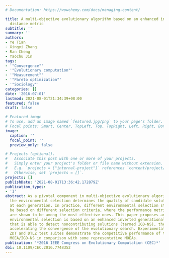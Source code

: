 ```yaml
---
# Documentation: https://wowchemy.com/docs/managing-content/

title: A multi-objective evolutionary algorithm based on an enhanced inverted generational
  distance metric
subtitle: ''
summary: ''
authors:
- Ye Tian
- Xingyi Zhang
- Ran Cheng
- Yaochu Jin
tags:
- '"Convergence"'
- '"Evolutionary computation"'
- '"Measurement"'
- '"Pareto optimization"'
- '"Sociology"'
categories: []
date: '2016-07-01'
lastmod: 2021-08-01T21:34:39+08:00
featured: false
draft: false

# Featured image
# To use, add an image named `featured.jpg/png` to your page's folder.
# Focal points: Smart, Center, TopLeft, Top, TopRight, Left, Right, BottomLeft, Bottom, BottomRight.
image:
  caption: ''
  focal_point: ''
  preview_only: false

# Projects (optional).
#   Associate this post with one or more of your projects.
#   Simply enter your project's folder or file name without extension.
#   E.g. `projects = ["internal-project"]` references `content/project/deep-learning/index.md`.
#   Otherwise, set `projects = []`.
projects: []
publishDate: '2021-08-01T13:36:42.172879Z'
publication_types:
- '1'
abstract: As a pivotal component in multi-objective evolutionary algorithms (MOEAs),
  the environmental selection determines the quality of candidate solutions to survive
  at each generation. In practice, different environmental selection strategies can
  be based on different selection criteria, where the performance metrics (or indicators)
  are shown to be among the most effective ones. This paper proposes an MOEA whose
  environmental selection is based on an enhanced inverted generational distance metric
  that is able to detect noncontributing solutions (termed IGD-NS), thereby considerably
  accelerating the convergence of the evolutionary search. Experimental results on
  ZDT and DTLZ test suites demonstrate the competitive performance of the proposed
  MOEA/IGD-NS in comparison with some representative MOEAs.
publication: '*2016 IEEE Congress on Evolutionary Computation (CEC)*'
doi: 10.1109/CEC.2016.7748352
---
```

